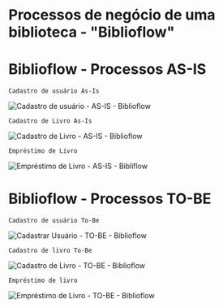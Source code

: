 # Processos de negócio de uma biblioteca - "Biblioflow"

# Biblioflow - Processos AS-IS 

`Cadastro de usuário As-Is`

![Cadastro de usuário - AS-IS - Biblioflow](https://github.com/user-attachments/assets/bc1e9ca9-8fd5-485d-a7f0-8653c67e6f24)

`Cadastro de Livro As-Is`

![Cadastro de Livro - AS-IS - Biblioflow](https://github.com/user-attachments/assets/b8c930a8-0f6c-4da7-878b-0950b67b36b5)

`Empréstimo de Livro`

![Empréstimo de Livro - AS-IS - Bibliflow](https://github.com/user-attachments/assets/b377781d-2dbc-4a48-8583-099f25e7ab5e)


# Biblioflow - Processos TO-BE 

`Cadastro de usuário To-Be`

![Cadastrar Usuário - TO-BE - Biblioflow](https://github.com/user-attachments/assets/4b750d2f-884b-46f8-8dcd-3d2d311579b9)

`Cadastro de livro To-Be`

![Cadastro de Livro - TO-BE - Biblioflow](https://github.com/user-attachments/assets/89f5e17a-1690-40fa-ae36-a75616280520)

`Empréstimo de livro`

![Empréstimo de Livro - TO-BE - Biblioflow](https://github.com/user-attachments/assets/aed3757f-903d-4b84-bc4e-2c4fc4856997)
